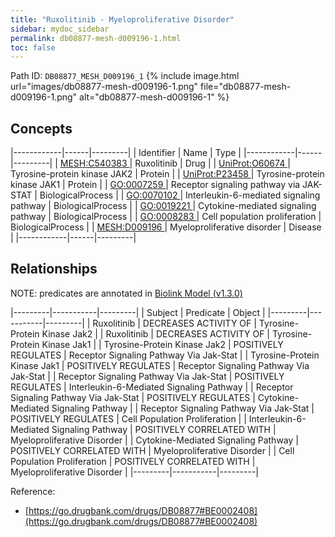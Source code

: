 ```yaml
---
title: "Ruxolitinib - Myeloproliferative Disorder"
sidebar: mydoc_sidebar
permalink: db08877-mesh-d009196-1.html
toc: false 
---
```



Path ID: `DB08877_MESH_D009196_1`
{% include image.html url="images/db08877-mesh-d009196-1.png" file="db08877-mesh-d009196-1.png" alt="db08877-mesh-d009196-1" %}

## Concepts

|------------|------|---------|
| Identifier | Name | Type    |
|------------|------|---------|
| <a href="https://identifiers.org/MESH:C540383">MESH:C540383 </a> | Ruxolitinib | Drug |
| <a href="https://identifiers.org/UniProt:O60674">UniProt:O60674 </a> | Tyrosine-protein kinase JAK2 | Protein |
| <a href="https://identifiers.org/UniProt:P23458">UniProt:P23458 </a> | Tyrosine-protein kinase JAK1 | Protein |
| <a href="https://identifiers.org/GO:0007259">GO:0007259 </a> | Receptor signaling pathway via JAK-STAT | BiologicalProcess |
| <a href="https://identifiers.org/GO:0070102">GO:0070102 </a> | Interleukin-6-mediated signaling pathway | BiologicalProcess |
| <a href="https://identifiers.org/GO:0019221">GO:0019221 </a> | Cytokine-mediated signaling pathway | BiologicalProcess |
| <a href="https://identifiers.org/GO:0008283">GO:0008283 </a> | Cell population proliferation | BiologicalProcess |
| <a href="https://identifiers.org/MESH:D009196">MESH:D009196 </a> | Myeloproliferative disorder | Disease |
|------------|------|---------|

## Relationships


NOTE: predicates are annotated in <a href="https://github.com/biolink/biolink-model/releases/tag/v1.3.0">Biolink Model (v1.3.0)</a>

|---------|-----------|---------|
| Subject | Predicate | Object  |
|---------|-----------|---------|
| Ruxolitinib | DECREASES ACTIVITY OF | Tyrosine-Protein Kinase Jak2 |
| Ruxolitinib | DECREASES ACTIVITY OF | Tyrosine-Protein Kinase Jak1 |
| Tyrosine-Protein Kinase Jak2 | POSITIVELY REGULATES | Receptor Signaling Pathway Via Jak-Stat |
| Tyrosine-Protein Kinase Jak1 | POSITIVELY REGULATES | Receptor Signaling Pathway Via Jak-Stat |
| Receptor Signaling Pathway Via Jak-Stat | POSITIVELY REGULATES | Interleukin-6-Mediated Signaling Pathway |
| Receptor Signaling Pathway Via Jak-Stat | POSITIVELY REGULATES | Cytokine-Mediated Signaling Pathway |
| Receptor Signaling Pathway Via Jak-Stat | POSITIVELY REGULATES | Cell Population Proliferation |
| Interleukin-6-Mediated Signaling Pathway | POSITIVELY CORRELATED WITH | Myeloproliferative Disorder |
| Cytokine-Mediated Signaling Pathway | POSITIVELY CORRELATED WITH | Myeloproliferative Disorder |
| Cell Population Proliferation | POSITIVELY CORRELATED WITH | Myeloproliferative Disorder |
|---------|-----------|---------|

Reference: 
  - [https://go.drugbank.com/drugs/DB08877#BE0002408](https://go.drugbank.com/drugs/DB08877#BE0002408)

